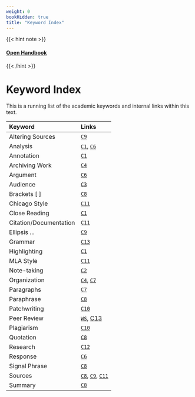 ```yaml
---
weight: 0
bookHidden: true
title: "Keyword Index"
---
```


{{< hint note >}} 
#### <i class="fas fa-dot-circle"></i> [**Open Handbook**](/resources/open-handbook) 
{{< /hint >}}

# Keyword Index

This is a running list of the academic keywords and internal links within this text.

| Keyword   |    Links     
|:----------|:-------------
| Altering Sources | [`C9`](/resources/open-handbook/chapter-9/)
| Analysis | [`C1`](/resources/open-handbook/chapter-1/), [`C6`](/resources/open-handbook/chapter-6)
| Annotation | [`C1`](/resources/open-handbook//chapter-1/)
| Archiving Work | [`C4`](/resources/open-handbook/chapter-4)
| Argument |  [`C6`](/resources/open-handbook/chapter-6)
| Audience    |[`C3`](/resources/open-handbook/chapter-3)
| Brackets \[ \]|[ `C8`](/resources/open-handbook/chapter-8/)
| Chicago Style |[`C11`](/resources/open-handbook/chapter-11-chi/)
| Close Reading  | [`C1`](/resources/open-handbook/chapter-1/)
| Citation/Documentation|[`C11`](/resources/open-handbook/chapter-11/)
| Ellipsis ... |  [`C9`](/resources/open-handbook/chapter-9/)
| Grammar | [`C13`](/resources/open-handbook/chapter-13/)
| Highlighting | [`C1`](/resources/open-handbook/chapter-1/)
| MLA Style | [`C11`](/resources/open-handbook/chapter-11-mla/)
| Note-taking|[`C2`](/resources/open-handbook/chapter-2/)
| Organization|[`C4`](/resources/open-handbook/chapter-4/), [`C7`](/resources/open-handbook/chapter-7/)
| Paragraphs | [`C7`](/resources/open-handbook/chapter-7/)
| Paraphrase | [`C8`](/resources/open-handbook/chapter-8/)
| Patchwriting|[`C10`](/resources/open-handbook/chapter-10/)
| Peer Review|[`WS`](/courses/workshops/peer-review/), [C13](/resources/open-handbook/chapter-12/#peer-review)
| Plagiarism|[`C10`](/resources/open-handbook/chapter-10/)
| Quotation|[`C8`](/resources/open-handbook/chapter-8)
| Research|[`C12`](/resources/open-handbook/chapter-12/)
| Response |[`C6`](/resources/open-handbook/chapter-6/)
| Signal Phrase|[`C8`](/resources/open-handbook/chapter-8/)
| Sources|[`C8`](/resources/open-handbook/chapter-8), [`C9`](/resources/open-handbook/chapter-9), [`C11`](/resources/open-handbook/chapter-11/)
| Summary|[`C8`](/resources/open-handbook/chapter-8)
